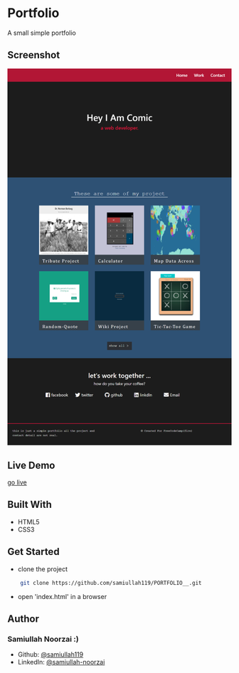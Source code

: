 # Portfolio

A small simple portfolio
## Screenshot

![Portfolio](images/page_demo.png)
## Live Demo
[go live](https://samiullah119.github.io/PORTFOLIO__)


## Built With

- HTML5
- CSS3

## Get Started
- clone the project
```sh
    git clone https://github.com/samiullah119/PORTFOLIO__.git
```
- open 'index.html' in a browser

## Author
 ### Samiullah Noorzai :)
- Github: [@samiullah119](http://github.com/samiullah119)
- LinkedIn: [@samiullah-noorzai](www.linkedin.com/in/samiullah-noorzai)
